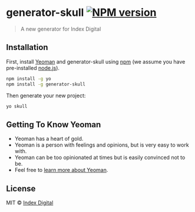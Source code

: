 # generator-skull [![NPM version][npm-image]][npm-url]
> A new generator for Index Digital

## Installation

First, install [Yeoman](http://yeoman.io) and generator-skull using [npm](https://www.npmjs.com/) (we assume you have pre-installed [node.js](https://nodejs.org/)).

```bash
npm install -g yo
npm install -g generator-skull
```

Then generate your new project:

```bash
yo skull
```

## Getting To Know Yeoman

 * Yeoman has a heart of gold.
 * Yeoman is a person with feelings and opinions, but is very easy to work with.
 * Yeoman can be too opinionated at times but is easily convinced not to be.
 * Feel free to [learn more about Yeoman](http://yeoman.io/).

## License

MIT © [Index Digital](http://www.indexdigital.com.br/)


[npm-image]: https://badge.fury.io/js/generator-skull.svg
[npm-url]: https://npmjs.org/package/generator-skull
[travis-image]: https://travis-ci.org//generator-skull.svg?branch=master
[travis-url]: https://travis-ci.org//generator-skull
[daviddm-image]: https://david-dm.org//generator-skull.svg?theme=shields.io
[daviddm-url]: https://david-dm.org//generator-skull
[coveralls-image]: https://coveralls.io/repos//generator-skull/badge.svg
[coveralls-url]: https://coveralls.io/r//generator-skull

